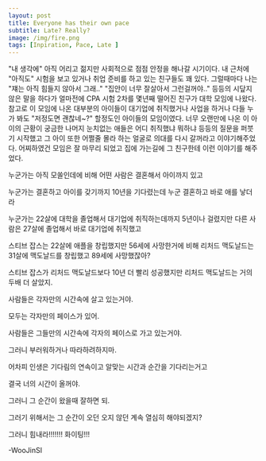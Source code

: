 ```yaml
---
layout: post
title: Everyone has their own pace
subtitle: Late? Really?
image: /img/fire.png
tags: [Inpiration, Pace, Late ]
---
```


"내 생각에" 아직 어리고 젊지만 사회적으로 점점 안정을 해나갈 시기이다. 내 근처에 "아직도" 시험을 보고 있거나 취업 준비를 하고 있는 친구들도 꽤 있다. 
그럴때마다 나는 "쟤는 아직 힘들지 않아서 그래.." "집안이 너무 잘살아서 그런걸꺼야.." 등등의 시닾지 않은 말을 하다가 얼마전에 CPA 시험 2차를 몇년째 떨어진 친구가 대학 모임에 나왔다.
참고로 이 모임에 나온 대부분의 아이들이 대기업에 취직했거나 사업을 하거나 다들 누가 봐도 "저정도면 괜찮네~?" 할정도인 아이들의 모임이였다. 
너무 오랜만에 나온 이 아이의 근황이 궁금한 나머지 눈치없는 애들은 어디 취직했냐 뭐하냐 등등의 질문을 퍼붓기 시작했고 그 아이 또한 어쩔줄 몰라 하는 얼굴로 의대를 다시 갈꺼라고 이야기해주었다.
어찌하였건 모임은 잘 마무리 되었고 집에 가는길에 그 친구한테 이런 이야기를 해주었다. 

누군가는 아직 모쏠인데에 비해 어떤 사람은 결혼해서 아이까지 있고 

누군가는 결혼하고 아이를 갖기까지 10년을 기다렸는데 누군 결혼하고 바로 애를 낳더라

누군가는 22살에 대학을 졸업해서 대기업에 취직하는데까지 5년이나 걸렸지만 다른 사람은 27살에 졸업해서 바로 대기업에 취직했고

스티브 잡스는 22살에 애플을 창립했지만 56세에 사망한거에 비해 리처드 맥도날드는 31살에 맥도날드를 창립했고 89세에 사망했잖아?

스티브 잡스가 리처드 맥도날드보다 10년 더 빨리 성공했지만 리처드 맥도날드는 거의 두배 더 살았지.

사람들은 각자만의 시간속에 살고 있는거야. 

모두는 각자만의 페이스가 있어.

사람들은 그들만의 시간속에 각자의 페이스로 가고 있는거야.

그러니 부러워하거나 따라하려하지마.

어차피 인생은 기다림의 연속이고 알맞는 시간과 순간을 기다리는거고

결국 너의 시간이 올꺼야.

그러니 그 순간이 왔을때 잘하면 되. 

그러기 위해서는 그 순간이 오던 오지 않던 계속 열심히 해야되겠지?

그러니 힘내라!!!!!!! 화이팅!!! 

-WooJinSI